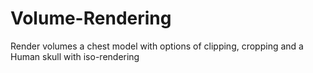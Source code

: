 # Volume-Rendering
Render volumes a chest model with options of clipping, cropping and a Human skull with iso-rendering
